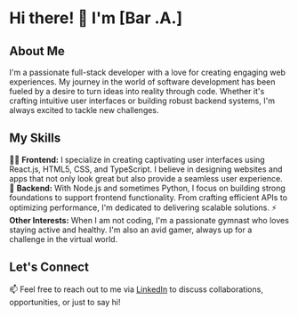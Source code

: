 # Hi there! 👋 I'm [Bar .A.]

## About Me
I'm a passionate full-stack developer with a love for creating engaging web experiences. My journey in the world of software development has been fueled by a desire to turn ideas into reality through code. Whether it's crafting intuitive user interfaces or building robust backend systems, I'm always excited to tackle new challenges.

## My Skills
👨‍💻 **Frontend:** I specialize in creating captivating user interfaces using React.js, HTML5, CSS, and TypeScript. I believe in designing websites and apps that not only look great but also provide a seamless user experience.
🔭 **Backend:** With Node.js and sometimes Python, I focus on building strong foundations to support frontend functionality. From crafting efficient APIs to optimizing performance, I'm dedicated to delivering scalable solutions.
⚡ **Other Interests:** When I am not coding, I'm a passionate gymnast who loves staying active and healthy. I'm also an avid gamer, always up for a challenge in the virtual world.

## Let's Connect
📫 Feel free to reach out to me via [LinkedIn](https://www.linkedin.com/in/bar-abulher-20b22626b/) to discuss collaborations, opportunities, or just to say hi!
